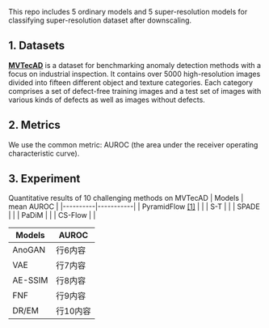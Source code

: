 This repo includes 5 ordinary models and 5 super-resolution models for classifying super-resolution dataset after downscaling.



## 1. Datasets
**[MVTecAD](https://openaccess.thecvf.com/content_CVPR_2019/papers/Bergmann_MVTec_AD_--_A_Comprehensive_Real-World_Dataset_for_Unsupervised_Anomaly_CVPR_2019_paper.pdf)** is a dataset for benchmarking anomaly detection methods with a focus on industrial inspection. It contains over 5000 high-resolution images divided into fifteen different object and texture categories. Each category comprises a set of defect-free training images and a test set of images with various kinds of defects as well as images without defects.

## 2. Metrics
We use the common metric: AUROC (the area under the receiver operating characteristic curve).

## 3. Experiment
Quantitative results of 10 challenging methods on MVTecAD
| Models       | mean AUROC       |
|----------|-----------|
| PyramidFlow [[1]](https://openaccess.thecvf.com/content/CVPR2023/papers/Lei_PyramidFlow_High-Resolution_Defect_Contrastive_Localization_Using_Pyramid_Normalizing_Flow_CVPR_2023_paper.pdf)  |    |
| S-T      |    |
| SPADE    |    |
| PaDiM    |    |
| CS-Flow  |    |

| Models       | AUROC       |
|----------|-----------|
| AnoGAN   | 行6内容   |
| VAE      | 行7内容   |
| AE-SSIM  | 行8内容   |
| FNF      | 行9内容   |
| DR/EM    | 行10内容  |
